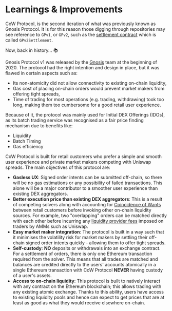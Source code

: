 # Learnings & Improvements

CoW Protocol, is the second iteration of what was previously known as Gnosis Protocol. It is for this reason those digging through repositories may see reference to `GPv1`, or `GPv2`, such as the [settlement contract](../smart-contracts/settlement/introduction) which is called `GPv2Settlement`.

Now, back in history... 📚

Gnosis Protocol v1 was released by the [Gnosis](https://gnosischain.com) team at the beginning of 2020. The protocol had the right intention and design in place, but it was flawed in certain aspects such as:

* Its non-atomicity did not allow connectivity to existing on-chain liquidity,
* Gas cost of placing on-chain orders would prevent market makers from offering tight spreads,
* Time of trading for most operations (e.g. trading, withdrawing) took too long, making them too cumbersome for a good retail user experience.

Because of it, the protocol was mainly used for Initial DEX Offerings (IDOs), as its batch trading service was recognised as a fair price finding mechanism due to benefits like:

* Liquidity
* Batch Timing
* Gas efficiency

CoW Protocol is built for retail customers who prefer a simple and smooth user experience and private market makers competing with Uniswap spreads. The main objectives of this protocol are:

* **Gasless UX**: Signed order intents can be submitted off-chain, so there will be no gas estimations or any possibility of failed transactions. This alone will be a major contributor to a smoother user experience than existing DEX aggregators.
* **Better execution price than existing DEX aggregators**: This is a result of competing solvers along with accounting for [Coincidence of Wants](https://en.wikipedia.org/wiki/Coincidence_of_wants) between retail customers before invoking other on-chain liquidity sources. For example, two "overlapping" orders can be matched directly with each other before incurring any [liquidity provider fees](definitions) imposed on traders by AMMs such as Uniswap.
* **Easy market maker integration**: The protocol is built in a way such that it minimises the volatility risk for market makers by settling their off-chain signed order intents quickly - allowing them to offer tight spreads.
* **Self-custody**: **NO** deposits or withdrawals into an exchange contract. For a settlement of orders, there is only one Ethereum transaction required from the solver. This means that all trades are matched and balances are credited directly to the users' accounts atomically in a single Ethereum transaction with CoW Protocol **NEVER** having custody of a user's assets.
* **Access to on-chain liquidity**: This protocol is built to natively interact with any contract on the Ethereum blockchain; this allows trading with any existing atomic exchange. Thanks to this ability, users have access to existing liquidity pools and hence can expect to get prices that are at least as good as what they would receive elsewhere on-chain.
